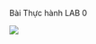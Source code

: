 Bài Thực hành LAB 0

![](https://www.planttext.com/api/plantuml/png/L50n2i904EppYYML5YbiBII2e4KG8PB-l1ovWsGtvEu2GInyXcz9uLlo0h-WnvcGT3l3pEpiVlfth0rhZAtAW9TCQqWLoam9X7i00Abf51PGiPHcKD9LeCC7PWHWmJhdSaHEzbOAE5xsCpcNjXDuBfZNA3HGKkt6bbGEHefgtBfQJxIsRCO-Wd-_XEeJyKKx8p3nUIvQKs89YpHRBF0s7pIT6688KRI3S1EEkTkVsWxzYqCxzCyW5fYxttm1003__mC0)
